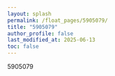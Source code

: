 ```yaml
---
layout: splash
permalink: /float_pages/5905079/
title: "5905079"
author_profile: false
last_modified_at: 2025-06-13
toc: false
---
```

 
5905079
